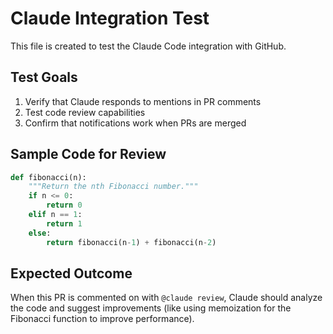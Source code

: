 # Claude Integration Test

This file is created to test the Claude Code integration with GitHub.

## Test Goals

1. Verify that Claude responds to mentions in PR comments
2. Test code review capabilities
3. Confirm that notifications work when PRs are merged

## Sample Code for Review

```python
def fibonacci(n):
    """Return the nth Fibonacci number."""
    if n <= 0:
        return 0
    elif n == 1:
        return 1
    else:
        return fibonacci(n-1) + fibonacci(n-2)
```

## Expected Outcome

When this PR is commented on with `@claude review`, Claude should analyze the code and suggest improvements (like using memoization for the Fibonacci function to improve performance).
